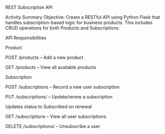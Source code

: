 REST Subscription API

Activity Summary
Objective: Create a RESTful API using Python Flask that handles subscription-based logic for business products. This includes CRUD operations for both Products and Subscriptions.

API Responsibilities

Product

POST /products – Add a new product

GET /products – View all available products

Subscription

POST /subscriptions – Record a new user subscription

PUT /subscriptions/<id> – Update/renew a subscription

Updates status to Subscribed on renewal

GET /subscriptions – View all user subscriptions

DELETE /subscriptions/<id> – Unsubscribe a user

